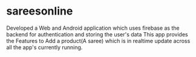 # sareesonline

Developed a Web and Android application which uses firebase as the backend for authentication and storing the user's data
This app provides the Features to Add a product(A saree) which is in realtime update across all the app's currently running.
